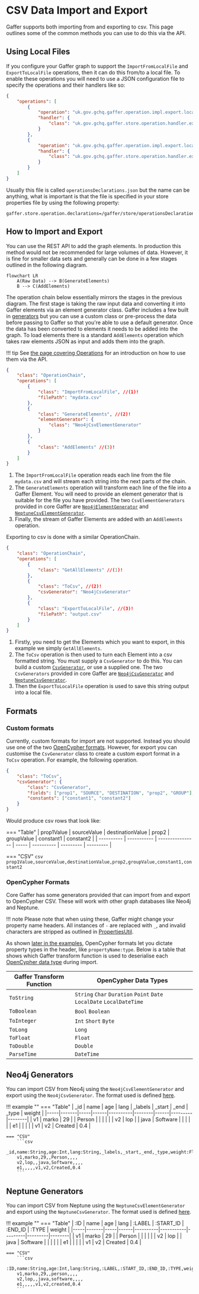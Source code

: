# CSV Data Import and Export

Gaffer supports both importing from and exporting to csv. This page outlines
some of the common methods you can use to do this via the API.

## Using Local Files

If you configure your Gaffer graph to support the `ImportFromLocalFile` and
`ExportToLocalFile` operations, then it can do this from/to a local file. To
enable these operations you will need to use a JSON configuration file to
specify the operations and their handlers like so:

```json
{
    "operations": [
        {
            "operation": "uk.gov.gchq.gaffer.operation.impl.export.localfile.ImportFromLocalFile",
            "handler": {
                "class": "uk.gov.gchq.gaffer.store.operation.handler.export.localfile.ImportFromLocalFileHandler"
            }
        },
        {
            "operation": "uk.gov.gchq.gaffer.operation.impl.export.localfile.ExportToLocalFile",
            "handler": {
                "class": "uk.gov.gchq.gaffer.store.operation.handler.export.localfile.ExportToLocalFileHandler"
            }
        }
    ]
}
```

Usually this file is called `operationsDeclarations.json` but the name can be
anything, what is important is that the file is specified in your store
properties file by using the following property:

```properties
gaffer.store.operation.declarations=/gaffer/store/operationsDeclarations.json
```

## How to Import and Export

You can use the REST API to add the graph elements. In production this method
would not be recommended for large volumes of data. However, it is fine for
smaller data sets and generally can be done in a few stages outlined in the
following diagram.

```mermaid
flowchart LR
    A(Raw Data) --> B(GenerateElements)
    B --> C(AddElements)
```

The operation chain below essentially mirrors the stages in the previous
diagram. The first stage is taking the raw input data and converting it into
Gaffer elements via an element generator class. Gaffer includes a few built in
[generators](../../../../reference/operations-guide/generate.md) but you can use a
custom class or pre-process the data before passing to Gaffer so that you're
able to use a default generator. Once the data has been converted to elements it
needs to be added into the graph. To load elements there is a standard
`AddElements` operation which takes raw elements JSON as input and adds them
into the graph.

!!! tip
    See [the page covering Operations](../operations.md) for an introduction on
    how to use them via the API.

```json
{
    "class": "OperationChain",
    "operations": [
        {
            "class": "ImportFromLocalFile", //(1)!
            "filePath": "mydata.csv"
        },
        {
            "class": "GenerateElements", //(2)!
            "elementGenerator": {
                "class": "Neo4jCsvElementGenerator"
            }
        },
        {
            "class": "AddElements" //(3)!
        }
    ]
}
```

1. The `ImportFromLocalFile` operation reads each line from the file
   `mydata.csv` and will stream each string into the next parts of the chain.
2. The `GenerateElements` operation will transform each line of the file into a
   Gaffer Element. You will need to provide an element generator that is
   suitable for the file you have provided. The two `CsvElementGenerators`
   provided in core Gaffer are [`Neo4jElementGenerator`](#neo4j-format) and
   [`NeptuneCsvElementGenerator`](#neptune-format).
3. Finally, the stream of Gaffer Elements are added with an `AddElements`
   operation.

Exporting to csv is done with a similar OperationChain.

```json
{
    "class": "OperationChain",
    "operations": [
        {
            "class": "GetAllElements" //(1)!
        },
        {
            "class": "ToCsv", //(2)!
            "csvGenerator": "Neo4jCsvGenerator"
        },
        {
            "class": "ExportToLocalFile", //(3)!
            "filePath": "output.csv"
        }
    ]
}
```

1. Firstly, you need to get the Elements which you want to export, in this
   example we simply `GetAllElements`.
2. The `ToCsv` operation is then used to turn each Element into a csv formatted
   string. You must supply a `CsvGenerator` to do this. You can build a custom
   [`CsvGenerator`](#custom-formats), or use a supplied one. The two
   `CsvGenerators` provided in core Gaffer are
   [`Neo4jCsvGenerator`](#neo4j-format) and
   [`NeptuneCsvGenerator`](#neptune-format).
3. Then the `ExportToLocalFile` operation is used to save this string output
   into a local file.

## Formats

### Custom formats

Currently, custom formats for import are not supported. Instead you should use
one of the two [OpenCypher formats](#opencypher-formats). However, for export
you can customise the `CsvGenerator` class to create a custom export format in a
`ToCsv` operation. For example, the following operation.

```json
{
    "class": "ToCsv",
    "csvGenerator": {
        "class": "CsvGenerator",
        "fields": ["prop1", "SOURCE", "DESTINATION", "prop2", "GROUP"],
        "constants": ["constant1", "constant2"]
    }
}
```

Would produce csv rows that look like:

=== "Table"
    | prop1Value | sourceValue | destinationValue | prop2 | groupValue | constant1 | constant2 |
    | ---------- | ----------- | ---------------- | ----- | ---------- | --------- | --------- |

=== "CSV"
    ```csv
    prop1Value,sourceValue,destinationValue,prop2,groupValue,constant1,constant2
    ```

### OpenCypher Formats

Core Gaffer has some generators provided that can import from and export to
OpenCypher CSV. These will work with other graph databases like Neo4j and
Neptune.

!!! note
    Please note that when using these, Gaffer might change your property name
    headers. All instances of `-` are replaced with `_`, and invalid characters
    are stripped as outlined in [PropertiesUtil](https://github.com/gchq/Gaffer/blob/f16de7c3eccfe7a800cad1d7eea5fbae4cf01d44/core/common-util/src/main/java/uk/gov/gchq/gaffer/commonutil/PropertiesUtil.java#L26).

As shown [later in the examples](#neo4j-format), OpenCypher formats let you
dictate property types in the header, like `propertyName:type`. Below is a table
that shows which Gaffer transform function is used to deserialise each
[OpenCypher data
type](https://docs.aws.amazon.com/neptune/latest/userguide/bulk-load-tutorial-format-opencypher.html#bulk-load-tutorial-format-opencypher-data-types)
during import.

| Gaffer Transform Function | OpenCypher Data Types                                                 |
| ------------------------- | --------------------------------------------------------------------- |
| `ToString`                | `String` `Char` `Duration` `Point` `Date` `LocalDate` `LocalDateTime` |
| `ToBoolean`               | `Bool` `Boolean`                                                      |
| `ToInteger`               | `Int` `Short` `Byte`                                                  |
| `ToLong`                  | `Long`                                                                |
| `ToFloat`                 | `Float`                                                               |
| `ToDouble`                | `Double`                                                              |
| `ParseTime`               | `DateTime`                                                            |

## Neo4j Generators

You can import CSV from Neo4j using the `Neo4jCsvElementGenerator` and export
using the `Neo4jCsvGenerator`. The format used is defined
[here](https://neo4j.com/labs/apoc/4.4/export/csv/#export-database-csv).

!!! example ""
    === "Table"
        | _id | name  | age | lang | _labels  | _start | _end | _type   | weight |
        |-----|-------|-----|------|----------|--------|------|---------|--------|
        | v1  | marko | 29  |      | Person   |        |      |         |        |
        | v2  | lop   |     | java | Software |        |      |         |        |
        | e1  |       |     |      |          | v1     | v2   | Created | 0.4    |

    === "CSV"
        ```csv
        _id,name:String,age:Int,lang:String,_labels,_start,_end,_type,weight:Float
        v1,marko,29,,Person,,,,
        v2,lop,,java,Software,,,,
        e1,,,,,v1,v2,Created,0.4
        ```

## Neptune Generators

You can import CSV from Neptune using the `NeptuneCsvElementGenerator` and
export using the `NeptuneCsvGenerator`. The format used is defined
[here](https://docs.aws.amazon.com/neptune/latest/userguide/bulk-load-tutorial-format-opencypher.html).

!!! example ""
    === "Table"
        | :ID | name  | age | lang | :LABEL   | :START_ID | :END_ID | :TYPE   | weight |
        |-----|-------|-----|------|----------|-----------|---------|---------|--------|
        | v1  | marko | 29  |      | Person   |           |         |         |        |
        | v2  | lop   |     | java | Software |           |         |         |        |
        | e1  |       |     |      |          | v1        | v2      | Created | 0.4    |

    === "CSV"
        ```csv
        :ID,name:String,age:Int,lang:String,:LABEL,:START_ID,:END_ID,:TYPE,weight:Double
        v1,marko,29,,person,,,,
        v2,lop,,java,software,,,,
        e1,,,,,v1,v2,created,0.4
        ```
